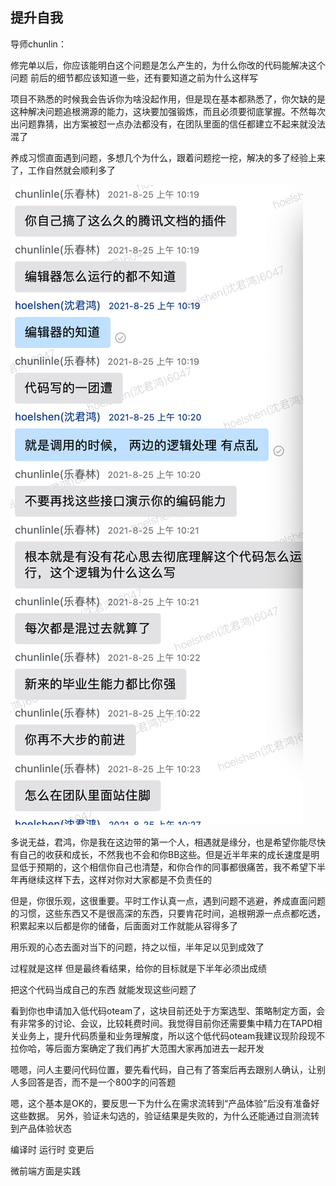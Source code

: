 
## 提升自我

导师chunlin：

修完单以后，你应该能明白这个问题是怎么产生的，为什么你改的代码能解决这个问题
前后的细节都应该知道一些，还有要知道之前为什么这样写

项目不熟悉的时候我会告诉你为啥没起作用，但是现在基本都熟悉了，你欠缺的是这种解决问题追根溯源的能力，这块要加强锻炼，而且必须要彻底掌握。不然每次出问题靠猜，出方案被怼一点办法都没有，在团队里面的信任都建立不起来就没法混了

养成习惯直面遇到问题，多想几个为什么，跟着问题挖一挖，解决的多了经验上来了，工作自然就会顺利多了

![](2022-04-29-17-39-21.png)

多说无益，君鸿，你是我在这边带的第一个人，相遇就是缘分，也是希望你能尽快有自己的收获和成长，不然我也不会和你BB这些。但是近半年来的成长速度是明显低于预期的，这个相信你自己也清楚，和你合作的同事都很痛苦，我不希望下半年再继续这样下去，这样对你对大家都是不负责任的

但是，你很乐观，这很重要。平时工作认真一点，遇到问题不逃避，养成直面问题的习惯，这些东西又不是很高深的东西，只要肯花时间，追根朔源一点点都吃透，积累起来以后都是你的储备，后面面对工作就能从容得多了

用乐观的心态去面对当下的问题，持之以恒，半年足以见到成效了

过程就是这样
但是最终看结果，给你的目标就是下半年必须出成绩

把这个代码当成自己的东西 就能发现这些问题了

看到你也申请加入低代码oteam了，这块目前还处于方案选型、策略制定方面，会有非常多的讨论、会议，比较耗费时间。我觉得目前你还需要集中精力在TAPD相关业务上，提升代码质量和业务理解度，所以这个低代码oteam我建议现阶段现不拉你哈，等后面方案确定了我们再扩大范围大家再加进去一起开发

嗯嗯，问人主要问代码位置，要先看代码，自己有了答案后再去跟别人确认，让别人多回答是否，而不是一个800字的问答题

嗯，这个基本是OK的，要反思一下为什么在需求流转到“产品体验”后没有准备好这些数据。
另外，验证未勾选的，验证结果是失败的，为什么还能通过自测流转到产品体验状态

编译时
运行时
变更后

微前端方面是实践
